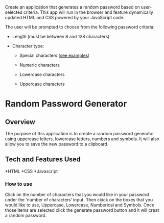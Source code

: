 

Create an application that generates a random password based on user-selected criteria. This app will run in the browser and feature dynamically updated HTML and CSS powered by your JavaScript code.

The user will be prompted to choose from the following password criteria:

* Length (must be between 8 and 128 characters)

* Character type:

  * Special characters ([see examples](https://www.owasp.org/index.php/Password_special_characters))

  * Numeric characters

  * Lowercase characters

  * Uppercase characters

# Random Password Generator 

## Overview

The purpose of this application is to create a random password generator using uppercase letters, lowercase letters, numbers and symbols.  It will also allow you to save the new password to a clipboard.

## Tech and Features Used

*HTML
*CSS
*Javascript

### How to use

Click on the number of characters that you would like in your password under the 'number of characters' input.  Then ckick on the boxes that you would like to use, Uppercase, Lowercase, Numberical and Symbols.  Once those items are selected click the generate password button and it will creat a random password.
